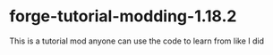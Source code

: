 # forge-tutorial-modding-1.18.2
This is a tutorial mod anyone can use the code to learn from like I did
